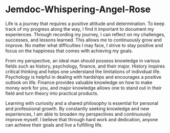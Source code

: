 # Jemdoc-Whispering-Angel-Rose
Life is a journey that requires a positive attitude and determination. To keep track of my progress along the way, I find it important to document my experiences. Through recording my journey, I can reflect on my challenges, successes, and lessons learned. This allows me to continuously grow and improve. No matter what difficulties I may face, I strive to stay positive and focus on the happiness that comes with achieving my goals.

From my perspective, an ideal man should possess knowledge in various fields such as history, psychology, finance, and their major. History inspires critical thinking and helps one understand the limitations of individual life. Psychology is helpful in dealing with hardships and encourages a positive outlook on life. Finance provides valuable knowledge on how to make money work for you, and major knowledge allows one to stand out in their field and turn theory into practical products.

Learning with curiosity and a shared philosophy is essential for personal and professional growth. By constantly seeking knowledge and new experiences, I am able to broaden my perspectives and continuously improve myself. I believe that through hard work and dedication, anyone can achieve their goals and live a fulfilling life.

